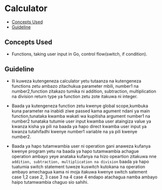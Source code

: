 # Calculator

- [Concepts Used](#concepts-used)
- [Guideline](#guideline)

## Concepts Used

- Functions, taking user input in Go, control flow(switch, if condition).

## Guideline

- Ili kuweza kutengeneza calculator yetu tutaanza na kutengeneza functions zetu ambazo zitachukua parameter mbili, number1 na number2,function zitakazo tumika ni addition, subtraction, multiplication na division return type ya function zetu zote itakuwa ni integer.

- Baada ya kutengeneza function zetu kwenye global scope,kumbuka kuna parameter na inabidi ziwe passed kama agument ndani ya main function,tunataka kwamba wakati wa kupitisha argument number1 na number2 tunataka tutumie user input kwamba user ataingiza value ya kwanza kisha ya pili na baada ya hapo direct kwamba user input ya kwanza tutahifadhi kwenye number1 variable na ya pili kwenye number2.

- Baada ya hapo tutamwambia user ni operation gani anaweza kufanya kwenye program yetu na baada ya hapo tutamwambia achague operation ambayo yeye anataka kufanya na hizo opeartion zitakuwa nne `addition, subtraction, multiplication na division` baada ya hapo tuatumia switch statement tuweze kuswitch kutokana na operation ambayo amechagua kama ni moja itakuwa kwenye switch satement case 1,2 case 2, 3 case 3 na 4 case 4 endapo atachagua namba ambayo haipo tutamwambia chaguo sio sahihi.
